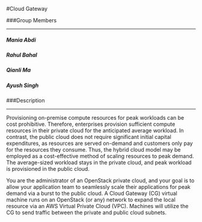 #Cloud Gateway

###Group Members
___
##### Mania Abdi
##### Rahul Bahal
##### Qianli Ma
##### Ayush Singh

###Description
***
Provisioning on-premise compute resources for peak workloads can be cost prohibitive. Therefore, enterprises provision sufficient compute resources in their private cloud for the anticipated average workload. In contrast, the public cloud does not require significant initial capital expenditures, as resources are served on-demand and customers only pay for the resources they consume. Thus, the hybrid cloud model may be employed as a cost-effective method of scaling resources to peak demand. The average-sized workload stays in the private cloud, and peak workload is provisioned in the public cloud.

You are the administrator of an OpenStack private cloud, and your goal is to allow your application team to seamlessly scale their applications for peak demand via a burst to the public cloud. A Cloud Gateway (CG) virtual machine runs on an OpenStack (or any) network to expand the local resource via an AWS Virtual Private Cloud (VPC). Machines will utilize the CG to send traffic between the private and public cloud subnets.
